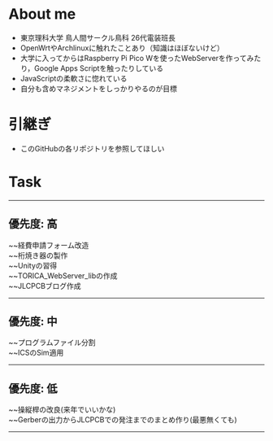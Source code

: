 # About me
- 東京理科大学 鳥人間サークル鳥科 26代電装班長
- OpenWrtやArchlinuxに触れたことあり（知識はほぼないけど）
- 大学に入ってからはRaspberry Pi Pico Wを使ったWebServerを作ってみたり，Google Apps Scriptを触ったりしている
- JavaScriptの柔軟さに惚れている
- 自分も含めマネジメントをしっかりやるのが目標

# 引継ぎ
- このGitHubの各リポジトリを参照してほしい

# Task
---
## 優先度: 高

~~経費申請フォーム改造  
~~桁焼き器の製作  
~~Unityの習得  
~~TORICA_WebServer_libの作成  
~~JLCPCBブログ作成  

---
## 優先度: 中

~~プログラムファイル分割  
~~ICSのSim適用  

---
## 優先度: 低

~~操縦桿の改良(来年でいいかな)  
~~Gerberの出力からJLCPCBでの発注までのまとめ作り(最悪無くても)  

---